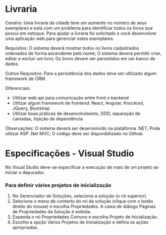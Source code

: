 # Livraria

Cenário: 
Uma livraria da cidade teve um aumento no número de seus exemplares e está com um problema para identificar todos os livros que possui em estoque. Para ajudar a livraria foi solicitado a você desenvolver uma aplicação web para gerenciar estes exemplares. 
 
Requisitos: O sistema deverá mostrar todos os livros cadastrados ordenados de forma ascendente pelo nome; O sistema deverá permitir criar, editar e excluir um livro; Os livros devem ser persistidos em um banco de dados. 
 
Outros Requisitos: 
Para a persistência dos dados deve ser utilizado algum framework de ORM. 

Diferenciais:
* Utilizar web api para comunicação entre front e backend
* Utilizar algum framework de frontend: React, Angular, Knockout, JQuery, Bootstrap
* Utilizar boas práticas de desenvolvimento, DDD, separação de camadas, Injeção de dependência 

Observações: O sistema deverá ser desenvolvido na plataforma .NET; Pode utilizar ASP .Net MVC; O código deve ser disponibilizado no Github. 


# Especificações - Visual Studio

No Visual Studio deve-se especificar a execução de mais de um projeto ao iniciar o depurador.

<h3>Para definir vários projetos de inicialização</h3>

1. No Gerenciador de Soluções, selecione a solução (o nó superior).
2. Selecione o menu de contexto do nó da solução (clique com o botão direito do mouse) e escolha Propriedades. A caixa de diálogo Páginas de Propriedades da Solução é exibida.
3. Expanda o nó Propriedades Comuns e escolha Projeto de Inicialização.
4. Escolha a opção Vários Projetos de Inicialização e defina as ações apropriadas.
